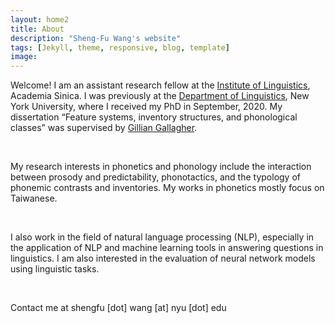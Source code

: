 ```yaml
---
layout: home2
title: About
description: "Sheng-Fu Wang's website"
tags: [Jekyll, theme, responsive, blog, template]
image:
---
```


Welcome! I am an assistant research fellow at the <a href="https://www.ling.sinica.edu.tw/main/en" target="_blank">Institute of Linguistics</a>, Academia Sinica. I was previously at the <a href="https://as.nyu.edu/content/nyu-as/as/departments/linguistics/homepage.html" target="_blank">Department of Linguistics</a>, New York University, where I received my PhD in September, 2020. My dissertation “Feature systems, inventory structures, and phonological classes” was supervised by <a href="https://wp.nyu.edu/gilliangallagher/" target="_blank">Gillian Gallagher</a>.

<br />

My research interests in phonetics and phonology include the interaction between prosody and predictability, phonotactics, and the typology of phonemic contrasts and inventories. My works in phonetics mostly focus on Taiwanese.

<br />

I also work in the field of natural language processing (NLP), especially in the application of NLP and machine learning tools in answering questions in linguistics. I am also interested in the evaluation of neural network models using linguistic tasks.

<br />

Contact me at shengfu [dot] wang [at] nyu [dot] edu


